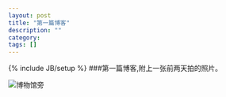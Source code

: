 ```yaml
---
layout: post
title: "第一篇博客"
description: ""
category: 
tags: []
---
```

{% include JB/setup %}
###第一篇博客,附上一张前两天拍的照片。

<!--
![博物馆旁](http://jeremybai.github.com/images/2014-01-09-hello-world-1.jpg)
![逸夫楼前自行车](http://jeremybai.github.com/images/2014-01-09-hello-world-2.jpg)
![钟楼石柱](http://jeremybai.github.com/images/2014-01-09-hello-world-3.jpg)
-->
![博物馆旁]({{site.img_url}}/2014-01-09-hello-world-1.jpg)  
